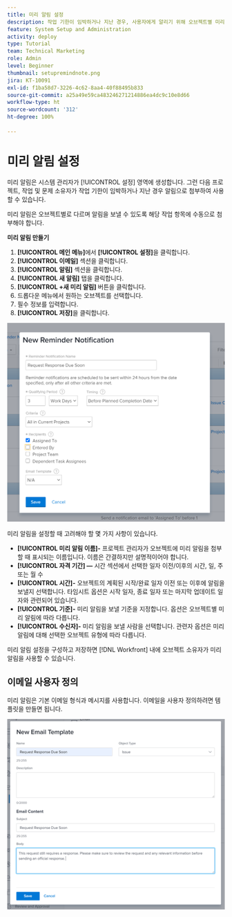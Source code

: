 ```yaml
---
title: 미리 알림 설정
description: 작업 기한이 임박하거나 지난 경우, 사용자에게 알리기 위해 오브젝트별 미리 알림을 설정하는 방법을 알아봅니다.
feature: System Setup and Administration
activity: deploy
type: Tutorial
team: Technical Marketing
role: Admin
level: Beginner
thumbnail: setupremindnote.png
jira: KT-10091
exl-id: f1ba58d7-3226-4c62-8aa4-40f88495b833
source-git-commit: a25a49e59ca483246271214886ea4dc9c10e8d66
workflow-type: ht
source-wordcount: '312'
ht-degree: 100%

---
```


<!---
this has the same content as the system administrator notification setup and mangement section of the email and inapp notificiations learning path
--->

# 미리 알림 설정

미리 알림은 시스템 관리자가 [!UICONTROL 설정] 영역에 생성합니다. 그런 다음 프로젝트, 작업 및 문제 소유자가 작업 기한이 임박하거나 지난 경우 알림으로 첨부하여 사용할 수 있습니다.

미리 알림은 오브젝트별로 다르며 알림을 보낼 수 있도록 해당 작업 항목에 수동으로 첨부해야 합니다.

**미리 알림 만들기**

1. **[!UICONTROL 메인 메뉴]**&#x200B;에서 **[!UICONTROL 설정]**&#x200B;을 클릭합니다.
1. **[!UICONTROL 이메일]** 섹션을 클릭합니다.
1. **[!UICONTROL 알림]** 섹션을 클릭합니다.
1. **[!UICONTROL 새 알림]** 탭을 클릭합니다.
1. **[!UICONTROL +새 미리 알림]** 버튼을 클릭합니다.
1. 드롭다운 메뉴에서 원하는 오브젝트를 선택합니다.
1. 필수 정보를 입력합니다.
1. **[!UICONTROL 저장]**&#x200B;을 클릭합니다.

![[!UICONTROL 새로운 미리 알림] 창](assets/admin-fund-reminder-notification-1.png)

미리 알림을 설정할 때 고려해야 할 몇 가지 사항이 있습니다.

* **[!UICONTROL 미리 알림 이름]-** 프로젝트 관리자가 오브젝트에 미리 알림을 첨부할 때 표시되는 이름입니다. 이름은 간결하지만 설명적이어야 합니다.
* **[!UICONTROL 자격 기간] —** 시간 섹션에서 선택한 일자 이전/이후의 시간, 일, 주 또는 월 수
* **[!UICONTROL 시간]-** 오브젝트의 계획된 시작/완료 일자 이전 또는 이후에 알림을 보낼지 선택합니다. 타임시트 옵션은 시작 일자, 종료 일자 또는 마지막 업데이트 일자와 관련되어 있습니다.
* **[!UICONTROL 기준]-** 미리 알림을 보낼 기준을 지정합니다. 옵션은 오브젝트별 미리 알림에 따라 다릅니다.
* **[!UICONTROL 수신자]-** 미리 알림을 보낼 사람을 선택합니다. 관련자 옵션은 미리 알림에 대해 선택한 오브젝트 유형에 따라 다릅니다.

미리 알림 설정을 구성하고 저장하면 [!DNL Workfront] 내에 오브젝트 소유자가 미리 알림을 사용할 수 있습니다.

## 이메일 사용자 정의

미리 알림은 기본 이메일 형식과 메시지를 사용합니다. 이메일을 사용자 정의하려면 템플릿을 만들면 됩니다.

<!---
paragraph above needs a hyperlink to an article
--->

![새 이메일 템플릿 창](assets/admin-fund-email-customization.png)

<!---
learn more URLs
--->
